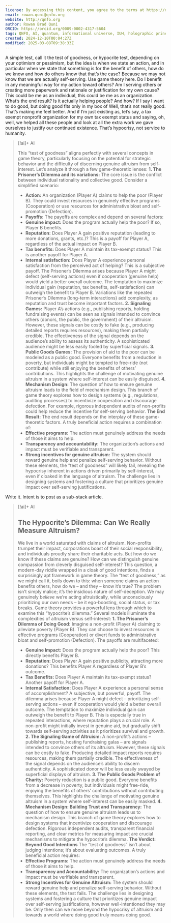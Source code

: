 ```yaml
---
license: By accessing this content, you agree to the terms at https://qnfo.org/LICENSE
email: rowan.quni@qnfo.org
website: http://qnfo.org
author: Rowan Brad Quni
ORCID: https://orcid.org/0009-0002-4317-5604
tags: QNFO, AI, quantum, informational universe, IUH, holographic principle
created: 2024-12-10T00:04:27Z
modified: 2025-03-08T09:38:33Z
---
```


A simple test, call it the test of goodness, or hypocrite test, depending on your optimism or pessimism, but the idea is when we state an action, and in particular when we state that something is for the benefit of others, how do we know and how do others know that that’s the case? Because we may not know that we are actually self-serving. Use game theory here. Do I benefit in any meaningful way for my action toward others? Am I serving others or creating more paperwork and rationale or justification for my own cause? This could be me as an individual, this could be me as an organization. What’s the end result? Is it actually helping people? And how? If I say I want to do good, but doing good fits only in my box of Well, that’s not really good. That’s making me feel better. And if I’m just existing as, let’s say, a tax exempt nonprofit organization for my own tax exempt status and saying, oh, well, we helped all these people and look at all the extra work we gave ourselves to justify our continued existence. That’s hypocrisy, not service to humanity.

> [!ai]+ AI
>
> This “test of goodness” aligns perfectly with several concepts in game theory, particularly focusing on the potential for strategic behavior and the difficulty of discerning genuine altruism from self-interest. Let’s analyze it through a few game-theoretic lenses:
> **1. The Prisoner’s Dilemma and its variations:** The core issue is the conflict between individual rationality and collective good. Consider a simplified scenario:
> - **Action:** An organization (Player A) claims to help the poor (Player B). They could invest resources in genuinely effective programs (Cooperation) or use resources for administrative bloat and self-promotion (Defection).
> - **Payoffs:** The payoffs are complex and depend on several factors:
> - **Genuine impact:** Does the program actually help the poor? If so, Player B benefits.
> - **Reputation:** Does Player A gain positive reputation (leading to more donations, grants, etc.)? This is a payoff for Player A, regardless of the actual impact on Player B.
> - **Tax benefits:** Does Player A maintain its tax-exempt status? This is another payoff for Player A.
> - **Internal satisfaction:** Does Player A experience personal satisfaction from the perceived act of helping? This is a subjective payoff.
> The Prisoner’s Dilemma arises because Player A might defect (self-serving actions) even if cooperation (genuine help) would yield a better overall outcome. The temptation to maximize individual gain (reputation, tax benefits, self-satisfaction) can outweigh the benefit to Player B. Variations like the repeated Prisoner’s Dilemma (long-term interactions) add complexity, as reputation and trust become important factors.
> **2. Signaling Games:** Player A’s actions (e.g., publishing reports, holding fundraising events) can be seen as signals intended to convince others (donors, the public, the government) of their altruism. However, these signals can be costly to fake (e.g., producing detailed reports requires resources), making them partially credible. The effectiveness of the signal depends on the audience’s ability to assess its authenticity. A sophisticated audience might be less easily fooled by superficial signals.
> **3. Public Goods Games:** The provision of aid to the poor can be modeled as a public good. Everyone benefits from a reduction in poverty, but individuals might be tempted to free-ride (not contribute) while still enjoying the benefits of others’ contributions. This highlights the challenge of motivating genuine altruism in a system where self-interest can be easily disguised.
> **4. Mechanism Design:** The question of how to ensure genuine altruism leads to the field of mechanism design. This branch of game theory explores how to design systems (e.g., regulations, auditing processes) to incentivize cooperation and discourage defection. For example, rigorous independent audits of non-profits could help reduce the incentive for self-serving behavior.
> **The End Result:** The end result depends on the interplay of these game-theoretic factors. A truly beneficial action requires a combination of:
> - **Effective programs:** The action must genuinely address the needs of those it aims to help.
> - **Transparency and accountability:** The organization’s actions and impact must be verifiable and transparent.
> - **Strong incentives for genuine altruism:** The system should reward genuine help and penalize self-serving behavior.
> Without these elements, the “test of goodness” will likely fail, revealing the hypocrisy inherent in actions driven primarily by self-interest, even if cloaked in the language of altruism. The challenge lies in designing systems and fostering a culture that prioritizes genuine impact over self-serving justifications.

Write it. Intent is to post as a sub-stack article.

> [!ai]+ AI
>
> ## The Hypocrite’s Dilemma: Can We Really Measure Altruism?
> We live in a world saturated with claims of altruism. Non-profits trumpet their impact, corporations boast of their social responsibility, and individuals proudly share their charitable acts. But how do we know if these claims are genuine? How can we distinguish genuine compassion from cleverly disguised self-interest? This question, a modern-day riddle wrapped in a cloak of good intentions, finds a surprisingly apt framework in game theory.
> The “test of goodness,” as we might call it, boils down to this: when someone claims an action benefits others, how do we – and they – know it’s true? The problem isn’t simply malice; it’s the insidious nature of self-deception. We may genuinely *believe* we’re acting altruistically, while unconsciously prioritizing our own needs – be it ego-boosting, social status, or tax breaks.
> Game theory provides a powerful lens through which to examine this “hypocrite’s dilemma.” Several models illuminate the complexities of altruism versus self-interest:
> **1. The Prisoner’s Dilemma of Doing Good:**
> Imagine a non-profit (Player A) claiming to alleviate poverty (Player B). They can choose to invest resources in effective programs (Cooperation) or divert funds to administrative bloat and self-promotion (Defection). The payoffs are multifaceted:
> - **Genuine Impact:** Does the program actually help the poor? This directly benefits Player B.
> - **Reputation:** Does Player A gain positive publicity, attracting more donations? This benefits Player A regardless of Player B’s outcome.
> - **Tax Benefits:** Does Player A maintain its tax-exempt status? Another payoff for Player A.
> - **Internal Satisfaction:** Does Player A experience a personal sense of accomplishment? A subjective, but powerful, payoff.
> The dilemma arises because Player A might defect – prioritizing self-serving actions – even if cooperation would yield a better overall outcome. The temptation to maximize individual gain can outweigh the benefit to Player B. This is especially true in repeated interactions, where reputation plays a crucial role. A non-profit might initially invest in genuine aid, but gradually shift towards self-serving activities as it prioritizes survival and growth.
> **2. The Signaling Game of Altruism:**
> A non-profit’s actions – publishing reports, hosting fundraising galas – are signals intended to convince others of its altruism. However, these signals can be costly to fake. Producing detailed impact reports requires resources, making them partially credible. The effectiveness of the signal depends on the audience’s ability to discern authenticity. A sophisticated donor will be less easily swayed by superficial displays of altruism.
> **3. The Public Goods Problem of Charity:**
> Poverty reduction is a public good. Everyone benefits from a decrease in poverty, but individuals might free-ride, enjoying the benefits of others’ contributions without contributing themselves. This highlights the challenge of motivating genuine altruism in a system where self-interest can be easily masked.
> **4. Mechanism Design: Building Trust and Transparency:**
> The question of how to ensure genuine altruism leads us to mechanism design. This branch of game theory explores how to design systems that incentivize cooperation and discourage defection. Rigorous independent audits, transparent financial reporting, and clear metrics for measuring impact are crucial mechanisms to mitigate the hypocrite’s dilemma.
> **The Verdict: Beyond Good Intentions**
> The “test of goodness” isn’t about judging intentions; it’s about evaluating outcomes. A truly beneficial action requires:
> - **Effective Programs:** The action must genuinely address the needs of those it aims to help.
> - **Transparency and Accountability:** The organization’s actions and impact must be verifiable and transparent.
> - **Strong Incentives for Genuine Altruism:** The system should reward genuine help and penalize self-serving behavior.
> Without these elements, the test fails. The challenge lies in designing systems and fostering a culture that prioritizes genuine impact over self-serving justifications, however well-intentioned they may be. Only then can we move beyond the hypocrisy of altruism and towards a world where doing good truly means doing good.

